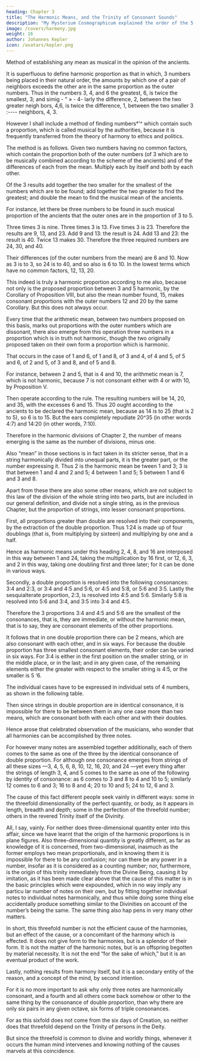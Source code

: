```yaml
---
heading: Chapter 3
title: "The Harmonic Means, and the Trinity of Consonant Sounds"
description: "My Mysterium Cosmographicum explained the order of the 5 solids in the world"
image: /covers/harmony.jpg
weight: 16
author: Johannes Kepler
icon: /avatars/kepler.png
---
```





Method of establishing any mean as musical in the opinion of the ancients.

It is superfluous to define harmonic proportion as that in which, 3 numbers being placed in their natural order, the amounts by which one of a pair of neighbors exceeds the other are in the same proportion as the outer numbers. Thus in the numbers 3, 4, and 6 the greatest, 6, is twice the smallest, 3; and simig - " » - 4- larly the difference, 2, between the two greater neigh­
bors, 4,6, is twice the difference, 1, between the two smaller
3 :----
neighbors, 4, 3.


However I shall include a method of finding numbers*’^ which contain such a proportion, which is called musical by the authorities, because it is frequently transferred from the theory of harmony to ethics and politics. 

The method is as follows. Given two numbers having no common factors, which contain the proportion both of the outer numbers (of 3 which are to be musically combined according to the scheme of the ancients) and of the differences of each from the mean. Multiply each by itself and both by each other.

Of the 3 results add together the two smaller for the smallest of the numbers which are to be found; add together the two greater to find the greatest; and double the mean to find the musical mean of the ancients. 

For instance, let there be three numbers to be found in such musical proportion of the ancients that the outer ones are in the proportion of 3 to 5. 

Three times 3 is nine. Three times 3 is 13. Five times 3 is 23. Therefore the results are 9, 13, and 23. Add 9 and 13: the result is 24. Add 13 and 23: the result is 40. Twice 13 makes 30. Therefore the three required numbers are 24, 30, and 40. 

Their differences (of the outer numbers from the mean) are 6 and 10. Now as 3 is to 3, so 24 is to 40, and so also is 6 to 10. In the lowest terms which have no common factors, 12, 13, 20.

This indeed is truly a harmonic proportion according to me also, because not only is the proposed proportion between 3 and 5 harmonic, by the Corollary of Proposition VIII, but also the mean number found, 15, makes consonant proportions with the outer numbers 12 and 20 by the same Corollary. But this does not always occur.

Every time that the arithmetic mean, between two numbers proposed on this basis, marks out proportions with the outer numbers which are dissonant, there also emerge from this operation three numbers in a proportion which is in truth not harmonic, though the two originally proposed taken on their own form a proportion which is harmonic. 

That occurs in the case of 1 and 6, of 1 and 8, of 3 and 4, of 4 and 5, of 5 and 6, of 2 and 5, of 3 and 8, and of 5 and 8. 

For instance, between 2 and 5, that is 4 and 10, the arithmetic mean is 7, which is not harmonic, because 7 is not consonant either with 4 or with 10, by Proposition V. 

Then operate according to the rule. The resulting numbers will be 14, 20, and 35, with the excesses 6 and 15. Thus 20 ought according to the ancients to be declared the harmonic mean, because as 14 is to 25 (that is 2 to 5), so 6 is to 15. But the ears completely repudiate 20^35 (in other words 4:7) and 14:20 (in other words, 7:10).

Therefore in the harmonic divisions of Chapter 2, the number of means emerging is the same as the number of divisions, minus one. 

Also “mean” in those sections is in fact taken in its stricter sense, that in a string harmonically divided into unequal parts, it is the greater part, or the number expressing it. Thus 2 is the harmonic mean be­
tween 1 and 3; 3 is that between 1 and 4 and 2 and 5; 4 between 1
and 5; 5 between 1 and 6 and 3 and 8.

Apart from these there are also some other means, which are not subject to this law of the division of the whole string into two parts, but are included in our general definition, and divide not a single string, as in the previous Chapter, but the proportion of strings, into lesser consonant proportions.

First, all proportions greater than double are resolved into their components, by the extraction of the double proportion. Thus 1:24 is made up of four doublings (that is, from multiplying by sixteen) and multiplying by one and a half. 

Hence as harmonic means under this heading 2, 4, 8, and 16 are interposed in this way between 1 and 24, taking the multiplication by 16 first, or 12, 6, 3, and 2 in this way, taking one doubling first and three later; for
it can be done in various ways. 

Secondly, a double proportion is resolved into the following consonances: 3:4 and 2:3, or 3:4 and 4:5 and 5:6, or 4:5 and
5:8, or 5:6 and 3:5. Lastly the sesquialterate proportion, 2:3, is resolved into 4:5 and 5:6.
Similarly 5:8 is resolved into 5:6 and 3:4, and 3:5 into 3:4 and 4:5.

Therefore the 3 proportions 3:4 and 4:5 and 5:6 are the smallest of the consonances, that is, they are immediate, or without the harmonic mean, that is to say, they are consonant elements of the other
proportions.

It follows that in one double proportion there can be 2 means, which are also consonant with each other, and in six
ways. For because the double proportion has three smallest consonant elements, their order can be varied in six ways. For 3:4 is either in the first position on the smaller string, or in the middle place, or in the last; and in any given case, of the remaining elements either the greater with respect to the smaller string is 4:5, or the smaller is 5 ‘6.

The individual cases have to be expressed in individual sets of 4 numbers, as shown in the following table.

Then since strings in double proportion are in identical consonance, it is impossible for there to be between them in any one case more than two means, which are consonant both with each other and
with their doubles. 

Hence arose that celebrated observation of the musicians, who wonder that all harmonies can be accomplished by three notes. 

For however many notes are assembled together additionally, each of them comes to the same as one of the three by the identical consonance of double proportion. For although one consonance emerges from strings of all these
sizes —3, 4, 5, 6, 8, 10, 12, 16, 20, and 24 —yet every thing after the strings of length 3, 4, and 5 comes
to the same as one of the following by identity of consonance: as 6 comes to 3 and 8 to 4 and 10 to 5; similarly 12 comes
to 6 and 3; 16 to 8 and 4; 20 to 10 and 5; 24 to 12, 6 and 3.

The cause of this fact different people seek vainly in different ways:
some in the threefold dimensionality of the perfect quantity, or body,
as it appears in length, breadth and depth; some in the perfection
of the threefold number; others in the revered Trinity itself of the
Divinity.

All, I say, vainly. For neither does three-dimensional quantity enter into this affair, since we have learnt that the origin of the harmonic proportions is in plane figures. Also three-dimensional quantity is greatly different, as far as knowledge of it is concerned, from two-dimensional, inasmuch as the former employs two mean proportionals,
and in knowing them it is impossible for there to be any confusion;
nor can there be any power in a number, insofar as it is considered
as a counting number; nor, furthermore, is the origin of this trinity
immediately from the Divine Being, causing it by imitation, as it has
been made clear above that the cause of this matter is in the basic
principles which were expounded, which in no way imply any particu­
lar number of notes on their own, but by fitting together individual
notes to individual notes harmonically, and thus while doing some­
thing else accidentally produce something similar to the Divinities
on account of the number’s being the same. The same thing also hap­
pens in very many other matters.


In short, this threefold number is not the efficient cause of the harmonies, but an effect of the cause, or a concomitant of the harmony which is effected. It does not give form to the harmonies, but is a splendor of their form. It is not the matter of the harmonic notes, but is an offspring begotten by material necessity. It is not the end
“for the sake of which,” but it is an eventual product of the work. 

Lastly, nothing results from harmony itself, but it is a secondary entity of the reason, and a concept of the mind, by second intention. 

For it is no more important to ask why only three notes are harmonically consonant, and a fourth and all others come back somehow or other to the same thing by the consonance of double proportion, than why there are only six pairs in any given octave, six forms of triple consonances. 

For as this sixfold does not come from the six days of Creation, so neither does that threefold depend on the Trinity of persons in the Deity. 

But since the threefold is common to divine and worldly things, whenever it occurs the human mind intervenes and knowing
nothing of the causes marvels at this coincidence. 
